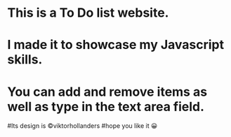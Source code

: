 # This is a To Do list website.
# I made it to showcase my Javascript skills.
# You can add and remove items as well as type in the text area field.

#Its design is ©viktorhollanders 
#hope you like it 😀

